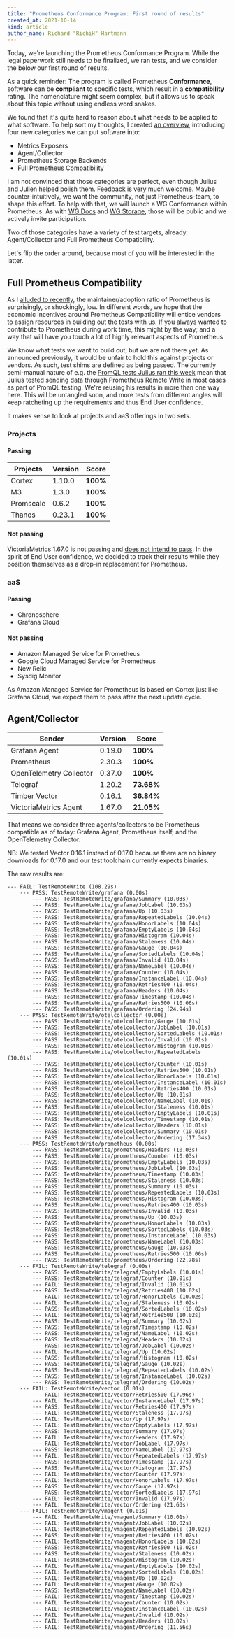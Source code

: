 ```yaml
---
title: "Prometheus Conformance Program: First round of results"
created_at: 2021-10-14
kind: article
author_name: Richard "RichiH" Hartmann
---
```


Today, we're launching the Prometheus Conformance Program. While the legal paperwork still needs to be finalized, we ran tests, and we consider the below our first round of results.

As a quick reminder: The program is called Prometheus **Conformance**, software can be **compliant** to specific tests, which result in a **compatibility** rating. The nomenclature might seem complex, but it allows us to speak about this topic without using endless word snakes.

We found that it's quite hard to reason about what needs to be applied to what software. To help sort my thoughts, I created [an overview](https://docs.google.com/document/d/1VGMme9RgpclqF4CF2woNmgFqq0J7nqHn-l72uNmAxhA), introducing four new categories we can put software into:
* Metrics Exposers
* Agent/Collector
* Prometheus Storage Backends
* Full Prometheus Compatibility

I am not convinced that those categories are perfect, even though Julius and Julien helped polish them. Feedback is very much welcome. Maybe counter-intuitively, we want the community, not just Prometheus-team, to shape this effort. To help with that, we will launch a WG Conformance within Prometheus. As with [WG Docs](https://docs.google.com/document/d/1k7_Ya7j5HrIgxXghTCj-26CuwPyGdAbHS0uQf0Ir2tw) and [WG Storage](https://docs.google.com/document/d/1HWL-NIfog3_pFxUny0kAHeoxd0grnqhCBcHVPZN4y3Y), those will be public and we actively invite participation.

Two of those categories have a variety of test targets, already: Agent/Collector and Full Prometheus Compatibility.

Let's flip the order around, because most of you will be interested in the latter.

## Full Prometheus Compatibility

As I [alluded to recently](https://www.youtube.com/watch?v=CBDZKjgRiew), the maintainer/adoption ratio of Prometheus is surprisingly, or shockingly, low. In different words, we hope that the economic incentives around Prometheus Compatibility will entice vendors to assign resources in building out the tests with us. If you always wanted to contribute to Prometheus during work time, this might by the way; and a way that will have you touch a lot of highly relevant aspects of Prometheus.

We know what tests we want to build out, but we are not there yet. As announced previously, it would be unfair to hold this against projects or vendors. As such, test shims are defined as being passed. The currently semi-manual nature of e.g. the [PromQL tests Julius ran this week](https://promlabs.com/blog/2021/10/14/promql-vendor-compatibility-round-three) mean that Julius tested sending data through Prometheus Remote Write in most cases as part of PromQL testing. We're reusing his results in more than one way here. This will be untangled soon, and more tests from different angles will keep ratcheting up the requirements and thus End User confidence.

It makes sense to look at projects and aaS offerings in two sets.

### Projects

#### Passing

| Projects | Version | Score
|----------|---------|------
| Cortex | 1.10.0 | **100%**
| M3 | 1.3.0 | **100%**
| Promscale | 0.6.2 | **100%**
| Thanos | 0.23.1 | **100%**

#### Not passing

VictoriaMetrics 1.67.0 is not passing and [does not intend to pass](https://promlabs.com/blog/2021/10/14/promql-vendor-compatibility-round-three#victoriametrics). In the spirit of End User confidence, we decided to track their results while they position themselves as a drop-in replacement for Prometheus.

### aaS

#### Passing

* Chronosphere
* Grafana Cloud

#### Not passing

* Amazon Managed Service for Prometheus
* Google Cloud Managed Service for Prometheus
* New Relic
* Sysdig Monitor

As Amazon Managed Service for Prometheus is based on Cortex just like Grafana Cloud, we expect them to pass after the next update cycle.

## Agent/Collector

| Sender | Version | Score
|--------|---------|------
| Grafana Agent | 0.19.0 | **100%**
| Prometheus | 2.30.3 | **100%**
| OpenTelemetry Collector | 0.37.0 | **100%**
| Telegraf | 1.20.2 | **73.68%**
| Timber Vector | 0.16.1 | **36.84%**
| VictoriaMetrics Agent | 1.67.0 | **21.05%**

That means we consider three agents/collectors to be Prometheus compatible as of today: Grafana Agent, Prometheus itself, and the OpenTelemetry Collector.

NB: We tested Vector 0.16.1 instead of 0.17.0 because there are no binary downloads for 0.17.0 and our test toolchain currently expects binaries.

The raw results are:

````
--- FAIL: TestRemoteWrite (108.29s)
    --- PASS: TestRemoteWrite/grafana (0.00s)
        --- PASS: TestRemoteWrite/grafana/Summary (10.03s)
        --- PASS: TestRemoteWrite/grafana/JobLabel (10.03s)
        --- PASS: TestRemoteWrite/grafana/Up (10.03s)
        --- PASS: TestRemoteWrite/grafana/RepeatedLabels (10.04s)
        --- PASS: TestRemoteWrite/grafana/HonorLabels (10.04s)
        --- PASS: TestRemoteWrite/grafana/EmptyLabels (10.04s)
        --- PASS: TestRemoteWrite/grafana/Histogram (10.04s)
        --- PASS: TestRemoteWrite/grafana/Staleness (10.04s)
        --- PASS: TestRemoteWrite/grafana/Gauge (10.04s)
        --- PASS: TestRemoteWrite/grafana/SortedLabels (10.04s)
        --- PASS: TestRemoteWrite/grafana/Invalid (10.04s)
        --- PASS: TestRemoteWrite/grafana/NameLabel (10.04s)
        --- PASS: TestRemoteWrite/grafana/Counter (10.04s)
        --- PASS: TestRemoteWrite/grafana/InstanceLabel (10.04s)
        --- PASS: TestRemoteWrite/grafana/Retries400 (10.04s)
        --- PASS: TestRemoteWrite/grafana/Headers (10.04s)
        --- PASS: TestRemoteWrite/grafana/Timestamp (10.04s)
        --- PASS: TestRemoteWrite/grafana/Retries500 (10.06s)
        --- PASS: TestRemoteWrite/grafana/Ordering (24.94s)
    --- PASS: TestRemoteWrite/otelcollector (0.00s)
        --- PASS: TestRemoteWrite/otelcollector/Gauge (10.01s)
        --- PASS: TestRemoteWrite/otelcollector/JobLabel (10.01s)
        --- PASS: TestRemoteWrite/otelcollector/SortedLabels (10.01s)
        --- PASS: TestRemoteWrite/otelcollector/Invalid (10.01s)
        --- PASS: TestRemoteWrite/otelcollector/Histogram (10.01s)
        --- PASS: TestRemoteWrite/otelcollector/RepeatedLabels (10.01s)
        --- PASS: TestRemoteWrite/otelcollector/Counter (10.01s)
        --- PASS: TestRemoteWrite/otelcollector/Retries500 (10.01s)
        --- PASS: TestRemoteWrite/otelcollector/HonorLabels (10.01s)
        --- PASS: TestRemoteWrite/otelcollector/InstanceLabel (10.01s)
        --- PASS: TestRemoteWrite/otelcollector/Retries400 (10.01s)
        --- PASS: TestRemoteWrite/otelcollector/Up (10.01s)
        --- PASS: TestRemoteWrite/otelcollector/NameLabel (10.01s)
        --- PASS: TestRemoteWrite/otelcollector/Staleness (10.01s)
        --- PASS: TestRemoteWrite/otelcollector/EmptyLabels (10.01s)
        --- PASS: TestRemoteWrite/otelcollector/Timestamp (10.01s)
        --- PASS: TestRemoteWrite/otelcollector/Headers (10.01s)
        --- PASS: TestRemoteWrite/otelcollector/Summary (10.01s)
        --- PASS: TestRemoteWrite/otelcollector/Ordering (17.34s)
    --- PASS: TestRemoteWrite/prometheus (0.00s)
        --- PASS: TestRemoteWrite/prometheus/Headers (10.03s)
        --- PASS: TestRemoteWrite/prometheus/Counter (10.03s)
        --- PASS: TestRemoteWrite/prometheus/EmptyLabels (10.03s)
        --- PASS: TestRemoteWrite/prometheus/JobLabel (10.03s)
        --- PASS: TestRemoteWrite/prometheus/Timestamp (10.03s)
        --- PASS: TestRemoteWrite/prometheus/Staleness (10.03s)
        --- PASS: TestRemoteWrite/prometheus/Summary (10.03s)
        --- PASS: TestRemoteWrite/prometheus/RepeatedLabels (10.03s)
        --- PASS: TestRemoteWrite/prometheus/Histogram (10.03s)
        --- PASS: TestRemoteWrite/prometheus/Retries400 (10.03s)
        --- PASS: TestRemoteWrite/prometheus/Invalid (10.03s)
        --- PASS: TestRemoteWrite/prometheus/Up (10.03s)
        --- PASS: TestRemoteWrite/prometheus/HonorLabels (10.03s)
        --- PASS: TestRemoteWrite/prometheus/SortedLabels (10.03s)
        --- PASS: TestRemoteWrite/prometheus/InstanceLabel (10.03s)
        --- PASS: TestRemoteWrite/prometheus/NameLabel (10.03s)
        --- PASS: TestRemoteWrite/prometheus/Gauge (10.03s)
        --- PASS: TestRemoteWrite/prometheus/Retries500 (10.06s)
        --- PASS: TestRemoteWrite/prometheus/Ordering (22.78s)
    --- FAIL: TestRemoteWrite/telegraf (0.00s)
        --- PASS: TestRemoteWrite/telegraf/EmptyLabels (10.01s)
        --- PASS: TestRemoteWrite/telegraf/Counter (10.01s)
        --- FAIL: TestRemoteWrite/telegraf/Invalid (10.01s)
        --- PASS: TestRemoteWrite/telegraf/Retries400 (10.02s)
        --- FAIL: TestRemoteWrite/telegraf/HonorLabels (10.02s)
        --- FAIL: TestRemoteWrite/telegraf/Staleness (10.02s)
        --- PASS: TestRemoteWrite/telegraf/SortedLabels (10.02s)
        --- FAIL: TestRemoteWrite/telegraf/Retries500 (10.02s)
        --- PASS: TestRemoteWrite/telegraf/Summary (10.02s)
        --- PASS: TestRemoteWrite/telegraf/Timestamp (10.02s)
        --- PASS: TestRemoteWrite/telegraf/NameLabel (10.02s)
        --- PASS: TestRemoteWrite/telegraf/Headers (10.02s)
        --- PASS: TestRemoteWrite/telegraf/JobLabel (10.02s)
        --- FAIL: TestRemoteWrite/telegraf/Up (10.02s)
        --- PASS: TestRemoteWrite/telegraf/Histogram (10.02s)
        --- PASS: TestRemoteWrite/telegraf/Gauge (10.02s)
        --- PASS: TestRemoteWrite/telegraf/RepeatedLabels (10.02s)
        --- PASS: TestRemoteWrite/telegraf/InstanceLabel (10.02s)
        --- PASS: TestRemoteWrite/telegraf/Ordering (10.02s)
    --- FAIL: TestRemoteWrite/vector (0.01s)
        --- FAIL: TestRemoteWrite/vector/Retries500 (17.96s)
        --- FAIL: TestRemoteWrite/vector/InstanceLabel (17.97s)
        --- PASS: TestRemoteWrite/vector/Retries400 (17.97s)
        --- FAIL: TestRemoteWrite/vector/Staleness (17.97s)
        --- FAIL: TestRemoteWrite/vector/Up (17.97s)
        --- FAIL: TestRemoteWrite/vector/EmptyLabels (17.97s)
        --- PASS: TestRemoteWrite/vector/Summary (17.97s)
        --- FAIL: TestRemoteWrite/vector/Headers (17.97s)
        --- FAIL: TestRemoteWrite/vector/JobLabel (17.97s)
        --- PASS: TestRemoteWrite/vector/NameLabel (17.97s)
        --- FAIL: TestRemoteWrite/vector/RepeatedLabels (17.97s)
        --- PASS: TestRemoteWrite/vector/Timestamp (17.97s)
        --- PASS: TestRemoteWrite/vector/Histogram (17.97s)
        --- FAIL: TestRemoteWrite/vector/Counter (17.97s)
        --- FAIL: TestRemoteWrite/vector/HonorLabels (17.97s)
        --- PASS: TestRemoteWrite/vector/Gauge (17.97s)
        --- PASS: TestRemoteWrite/vector/SortedLabels (17.97s)
        --- FAIL: TestRemoteWrite/vector/Invalid (17.97s)
        --- FAIL: TestRemoteWrite/vector/Ordering (21.63s)
    --- FAIL: TestRemoteWrite/vmagent (0.01s)
        --- FAIL: TestRemoteWrite/vmagent/Summary (10.01s)
        --- FAIL: TestRemoteWrite/vmagent/JobLabel (10.02s)
        --- FAIL: TestRemoteWrite/vmagent/RepeatedLabels (10.02s)
        --- PASS: TestRemoteWrite/vmagent/Retries400 (10.02s)
        --- FAIL: TestRemoteWrite/vmagent/HonorLabels (10.02s)
        --- PASS: TestRemoteWrite/vmagent/Retries500 (10.02s)
        --- PASS: TestRemoteWrite/vmagent/Staleness (10.02s)
        --- FAIL: TestRemoteWrite/vmagent/Histogram (10.02s)
        --- FAIL: TestRemoteWrite/vmagent/EmptyLabels (10.02s)
        --- FAIL: TestRemoteWrite/vmagent/SortedLabels (10.02s)
        --- FAIL: TestRemoteWrite/vmagent/Up (10.02s)
        --- FAIL: TestRemoteWrite/vmagent/Gauge (10.02s)
        --- PASS: TestRemoteWrite/vmagent/NameLabel (10.02s)
        --- FAIL: TestRemoteWrite/vmagent/Timestamp (10.02s)
        --- FAIL: TestRemoteWrite/vmagent/Counter (10.02s)
        --- FAIL: TestRemoteWrite/vmagent/InstanceLabel (10.02s)
        --- FAIL: TestRemoteWrite/vmagent/Invalid (10.02s)
        --- FAIL: TestRemoteWrite/vmagent/Headers (10.02s)
        --- FAIL: TestRemoteWrite/vmagent/Ordering (11.56s)
````

